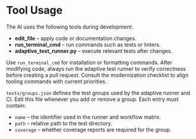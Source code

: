 # Tool Usage

The AI uses the following tools during development:

- **edit_file** – apply code or documentation changes.
- **run_terminal_cmd** – run commands such as tests or linters.
- **adaptive_test_runner.py** – execute relevant tests after changes.

Use `run_terminal_cmd` for installation or formatting commands. After modifying code, always run the adaptive test runner to verify correctness before creating a pull request.
Consult the modernization checklist to align tooling commands with current priorities.

`tests/groups.json` defines the test groups used by the adaptive runner and CI.
Edit this file whenever you add or remove a group. Each entry must contain:

- `name` – the identifier used in the runner and workflow matrix.
- `path` – relative path to the test directory.
- `coverage` – whether coverage reports are required for the group.
